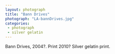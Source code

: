 ```yaml
---
layout: photograph
title: "Bann Drives"
photograph: "LA-bannDrives.jpg"
categories: 
 - photograph
 - silver gelatin
---
```

Bann Drives, 2004?. Print 2010?
Silver gelatin print.